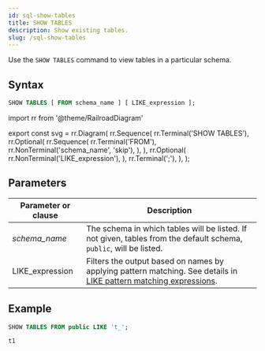 ```yaml
---
id: sql-show-tables
title: SHOW TABLES
description: Show existing tables.
slug: /sql-show-tables
---
```


Use the `SHOW TABLES` command to view tables in a particular schema.

## Syntax

```sql
SHOW TABLES [ FROM schema_name ] [ LIKE_expression ];
```


import rr from '@theme/RailroadDiagram'

export const svg = rr.Diagram(
    rr.Sequence(
        rr.Terminal('SHOW TABLES'),
        rr.Optional(
            rr.Sequence(
                rr.Terminal('FROM'),
                rr.NonTerminal('schema_name', 'skip'),
            ),
        ),
        rr.Optional(
            rr.NonTerminal('LIKE_expression'),
        ),
        rr.Terminal(';'),
    ),
);

<drawer SVG={svg} />



## Parameters
|Parameter or clause   | Description           |
|---------------------------|-----------------------|
|*schema_name*                   |The schema in which tables will be listed. If not given, tables from the default schema, `public`, will be listed.|
|LIKE_expression| Filters the output based on names by applying pattern matching. See details in [LIKE pattern matching expressions](/sql/functions-operators/sql-function-string.md#like-pattern-matching-expressions).|


## Example

```sql
SHOW TABLES FROM public LIKE 't_';
```
```
t1
```